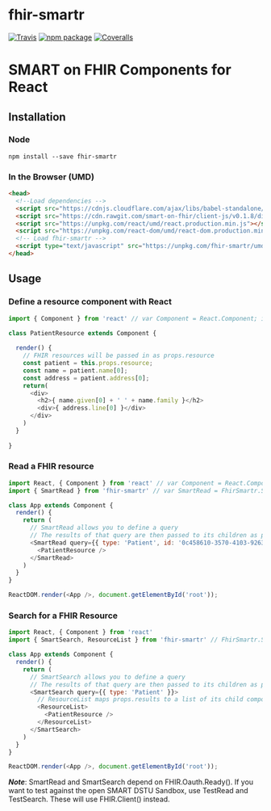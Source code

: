 # fhir-smartr

[![Travis][build-badge]][build]
[![npm package][npm-badge]][npm]
[![Coveralls][coveralls-badge]][coveralls]

# SMART on FHIR Components for React

## Installation
### Node
```
npm install --save fhir-smartr
```

### In the Browser (UMD)
```html
<head>
  <!--Load dependencies -->
  <script src="https://cdnjs.cloudflare.com/ajax/libs/babel-standalone/6.26.0/babel.min.js"></script>
  <script src="https://cdn.rawgit.com/smart-on-fhir/client-js/v0.1.8/dist/fhir-client.js"></script>
  <script src="https://unpkg.com/react/umd/react.production.min.js"></script>
  <script src="https://unpkg.com/react-dom/umd/react-dom.production.min.js"></script>
  <!-- Load fhir-smartr -->
  <script type="text/javascript" src="https://unpkg.com/fhir-smartr/umd/fhir-smartr.js"></script>
</head>
```

## Usage
### Define a resource component with React
```javascript
import { Component } from 'react' // var Component = React.Component; in browser

class PatientResource extends Component {
  
  render() {
    // FHIR resources will be passed in as props.resource
    const patient = this.props.resource;
    const name = patient.name[0];
    const address = patient.address[0];
    return(
      <div>
        <h2>{ name.given[0] + ' ' + name.family }</h2>
        <div>{ address.line[0] }</div>
      </div>
    )
  }
  
}
```

### Read a FHIR resource
```javascript
import React, { Component } from 'react' // var Component = React.Component; in browser
import { SmartRead } from 'fhir-smartr' // var SmartRead = FhirSmartr.SmartRead in browser

class App extends Component {
  render() {
    return (
      // SmartRead allows you to define a query
      // The results of that query are then passed to its children as props.resource
      <SmartRead query={{ type: 'Patient', id: '0c458610-3570-4103-9263-ab84fbff6f0c'}}>
        <PatientResource />
      </SmartRead>
    )
  }
}

ReactDOM.render(<App />, document.getElementById('root'));
```

### Search for a FHIR Resource
```javascript
import React, { Component } from 'react'
import { SmartSearch, ResourceList } from 'fhir-smartr' // FhirSmartr.SmartSearch and FhirSmartr.ResourceList in browser

class App extends Component {
  render() {
    return (
      // SmartSearch allows you to define a query
      // The results of that query are then passed to its children as props.results
      <SmartSearch query={{ type: 'Patient' }}>
        // ResourceList maps props.results to a list of its child components 
        <ResourceList>
          <PatientResource />
        </ResourceList>
      </SmartSearch>
    )
  }
}

ReactDOM.render(<App />, document.getElementById('root'));
```
**_Note_**: SmartRead and SmartSearch depend on FHIR.Oauth.Ready(). If you want to test against the open SMART DSTU Sandbox, use TestRead and TestSearch. These will use FHIR.Client() instead.

[build-badge]: https://img.shields.io/travis/user/repo/master.png?style=flat-square
[build]: https://travis-ci.org/user/repo

[npm-badge]: https://img.shields.io/npm/v/npm-package.png?style=flat-square
[npm]: https://www.npmjs.org/package/npm-package

[coveralls-badge]: https://img.shields.io/coveralls/user/repo/master.png?style=flat-square
[coveralls]: https://coveralls.io/github/user/repo
